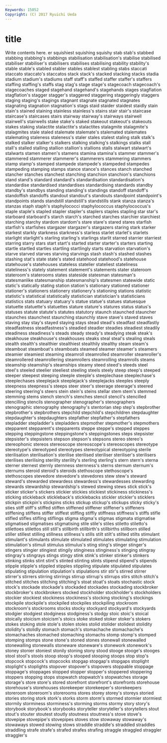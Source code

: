 ```yaml
---
Keywords: 15052 
Copyright: (C) 2017 Ryuichi Ueda
---
```


# title

Write contents here.
er squishiest squishing squishy
stab stab's stabbed stabbing stabbing's stabbings stabilisation stabilisation's stabilise stabilised
stabiliser stabiliser's stabilisers stabilises stabilising stability stability's stable stable's stabled
stabler stables stablest stabling stabs staccati staccato staccato's staccatos stack
stack's stacked stacking stacks stadia stadium stadium's stadiums staff staff's
staffed staffer staffer's staffers staffing staffing's staffs stag stag's stage
stage's stagecoach stagecoach's stagecoaches staged stagehand stagehand's stagehands stages stagflation
stagflation's stagger stagger's staggered staggering staggeringly staggers staging staging's stagings
stagnant stagnate stagnated stagnates stagnating stagnation stagnation's stags staid staider
staidest staidly stain stain's stained staining stainless stainless's stains stair
stair's staircase staircase's staircases stairs stairway stairway's stairways stairwell stairwell's
stairwells stake stake's staked stakeout stakeout's stakeouts stakes staking stalactite
stalactite's stalactites stalagmite stalagmite's stalagmites stale staled stalemate stalemate's stalemated
stalemates stalemating staleness staleness's staler stales stalest staling stalk stalk's
stalked stalker stalker's stalkers stalking stalking's stalkings stalks stall stall's
stalled stalling stallion stallion's stallions stalls stalwart stalwart's stalwarts stamen
stamen's stamens stamina stamina's stammer stammer's stammered stammerer stammerer's stammerers
stammering stammers stamp stamp's stamped stampede stampede's stampeded stampedes stampeding
stamping stamps stance stance's stances stanch stanched stancher stanches stanchest
stanching stanchion stanchion's stanchions stand stand's standard standard's standardisation standardisation's
standardise standardised standardises standardising standards standby standby's standbys standing standing's
standings standoff standoff's standoffish standoffs standout standout's standouts standpoint standpoint's
standpoints stands standstill standstill's standstills stank stanza stanza's stanzas staph
staph's staphylococci staphylococcus staphylococcus's staple staple's stapled stapler stapler's staplers
staples stapling star star's starboard starboard's starch starch's starched starches
starchier starchiest starching starchy stardom stardom's stare stare's stared stares
starfish starfish's starfishes stargazer stargazer's stargazers staring stark starker starkest
starkly starkness starkness's starless starlet starlet's starlets starlight starlight's starling
starling's starlings starlit starred starrier starriest starring starry stars start
start's started starter starter's starters starting startle startled startles startling
startlingly starts starvation starvation's starve starved starves starving starvings stash
stash's stashed stashes stashing stat's state state's stated statehood statehood's
statehouse statehouse's statehouses stateless statelier stateliest stateliness stateliness's stately statement
statement's statements stater stateroom stateroom's staterooms states stateside statesman statesman's
statesmanlike statesmanship statesmanship's statesmen statewide static static's statically stating station
station's stationary stationed stationer stationer's stationers stationery stationery's stationing stations
statistic statistic's statistical statistically statistician statistician's statisticians statistics stats statuary
statuary's statue statue's statues statuesque statuette statuette's statuettes stature stature's
statures status status's statuses statute statute's statutes statutory staunch staunched
stauncher staunches staunchest staunching staunchly stave stave's staved staves staving
stay stay's stayed staying stays stead stead's steadfast steadfastly steadfastness
steadfastness's steadied steadier steadies steadiest steadily steadiness steadiness's steads steady
steady's steadying steak steak's steakhouse steakhouse's steakhouses steaks steal steal's
stealing steals stealth stealth's stealthier stealthiest stealthily stealthy steam steam's
steamboat steamboat's steamboats steamed steamer steamer's steamers steamier steamiest steaming
steamroll steamrolled steamroller steamroller's steamrollered steamrollering steamrollers steamrolling steamrolls steams
steamship steamship's steamships steamy steed steed's steeds steel steel's steeled
steelier steeliest steeling steels steely steep steep's steeped steeper steepest
steeping steeple steeple's steeplechase steeplechase's steeplechases steeplejack steeplejack's steeplejacks steeples
steeply steepness steepness's steeps steer steer's steerage steerage's steered steering
steering's steers stein stein's steins stellar stem stem's stemmed stemming
stems stench stench's stenches stencil stencil's stencilled stencilling stencils stenographer
stenographer's stenographers stenographic stenography stenography's stentorian step step's stepbrother stepbrother's
stepbrothers stepchild stepchild's stepchildren stepdaughter stepdaughter's stepdaughters stepfather stepfather's stepfathers
stepladder stepladder's stepladders stepmother stepmother's stepmothers stepparent stepparent's stepparents steppe
steppe's stepped steppes stepping steppingstone steppingstone's steppingstones steps stepsister stepsister's
stepsisters stepson stepson's stepsons stereo stereo's stereophonic stereos stereoscope stereoscope's
stereoscopes stereotype stereotype's stereotyped stereotypes stereotypical stereotyping sterile sterilisation sterilisation's
sterilise sterilised steriliser steriliser's sterilisers sterilises sterilising sterility sterility's sterling
sterling's stern stern's sterna sterner sternest sternly sternness sternness's sterns
sternum sternum's sternums steroid steroid's steroids stethoscope stethoscope's stethoscopes stevedore
stevedore's stevedores stew stew's steward steward's stewarded stewardess stewardess's stewardesses
stewarding stewards stewardship stewardship's stewed stewing stews stick stick's sticker
sticker's stickers stickier stickies stickiest stickiness stickiness's sticking stickleback stickleback's
sticklebacks stickler stickler's sticklers stickpin stickpin's stickpins sticks stickup stickup's
stickups sticky sticky's sties stiff stiff's stiffed stiffen stiffened stiffener
stiffener's stiffeners stiffening stiffens stiffer stiffest stiffing stiffly stiffness stiffness's
stiffs stifle stifled stifles stifling stiflings stigma stigma's stigmas stigmata
stigmatise stigmatised stigmatises stigmatising stile stile's stiles stiletto stiletto's stilettoes
stilettos still still's stillbirth stillbirth's stillbirths stillborn stilled stiller stillest
stilling stillness stillness's stills stilt stilt's stilted stilts stimulant stimulant's
stimulants stimulate stimulated stimulates stimulating stimulation stimulation's stimuli stimulus stimulus's
sting sting's stinger stinger's stingers stingier stingiest stingily stinginess stinginess's
stinging stingray stingray's stingrays stings stingy stink stink's stinker stinker's
stinkers stinking stinks stint stint's stinted stinting stints stipend stipend's
stipends stipple stipple's stippled stipples stippling stipulate stipulated stipulates stipulating
stipulation stipulation's stipulations stir stir's stirred stirrer stirrer's stirrers stirring
stirrings stirrup stirrup's stirrups stirs stitch stitch's stitched stitches stitching
stitching's stoat stoat's stoats stochastic stock stock's stockade stockade's stockaded
stockades stockading stockbroker stockbroker's stockbrokers stocked stockholder stockholder's stockholders stockier
stockiest stockiness stockiness's stocking stocking's stockings stockpile stockpile's stockpiled stockpiles
stockpiling stockroom stockroom's stockrooms stocks stocky stockyard stockyard's stockyards stodgier
stodgiest stodginess stodginess's stodgy stoic stoic's stoical stoically stoicism stoicism's
stoics stoke stoked stoker stoker's stokers stokes stoking stole stole's
stolen stoles stolid stolider stolidest stolidity stolidity's stolidly stomach stomach's
stomachache stomachache's stomachaches stomached stomaching stomachs stomp stomp's stomped stomping
stomps stone stone's stoned stones stonewall stonewalled stonewalling stonewalls stoneware
stoneware's stonework stonework's stoney stonier stoniest stonily stoning stony stood
stooge stooge's stooges stool stool's stools stoop stoop's stooped stooping
stoops stop stop's stopcock stopcock's stopcocks stopgap stopgap's stopgaps stoplight
stoplight's stoplights stopover stopover's stopovers stoppable stoppage stoppage's stoppages stopped
stopper stopper's stoppered stoppering stoppers stopping stops stopwatch stopwatch's stopwatches
storage storage's store store's stored storefront storefront's storefronts storehouse storehouse's
storehouses storekeeper storekeeper's storekeepers storeroom storeroom's storerooms stores storey storey's
storeys storied stories storing stork stork's storks storm storm's stormed
stormier stormiest stormily storminess storminess's storming storms stormy story story's
storybook storybook's storybooks storyteller storyteller's storytellers stout stout's stouter stoutest
stoutly stoutness stoutness's stove stove's stovepipe stovepipe's stovepipes stoves stow
stowaway stowaway's stowaways stowed stowing stows straddle straddle's straddled straddles
straddling strafe strafe's strafed strafes strafing straggle straggled straggler straggler's
